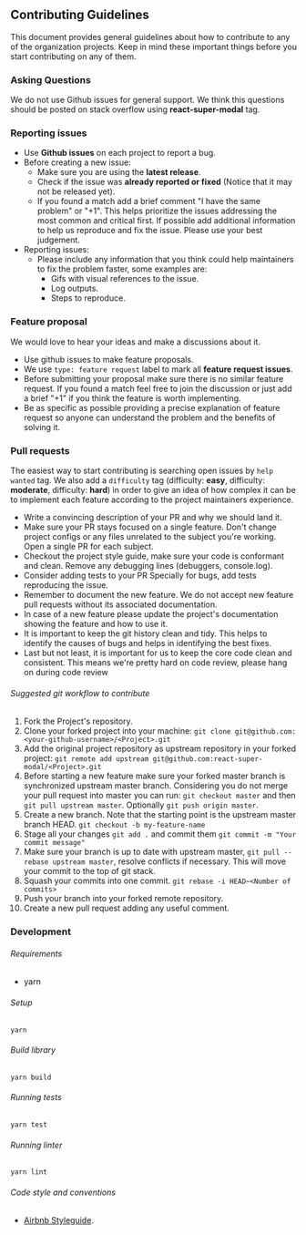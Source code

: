 Contributing Guidelines
--------------------------------------------------

This document provides general guidelines about how to contribute to any of the organization projects. Keep in mind these important things before you start contributing on any of them.

### Asking Questions

We do not use Github issues for general support. We think this questions should be posted on stack overflow using **react-super-modal** tag.

### Reporting issues

* Use **Github issues** on each project to report a bug.
* Before creating a new issue:
  * Make sure you are using the **latest release**.
  * Check if the issue was **already reported or fixed** (Notice that it may not be released yet).
  * If you found a match add a brief comment "I have the same problem" or "+1". This helps prioritize the issues addressing the most common and critical first. If possible add additional information to help us reproduce and fix the issue. Please use your best judgement.
* Reporting issues:
  * Please include any information that you think could help maintainers to fix the problem faster, some examples are:
    * Gifs with visual references to the issue.
    * Log outputs.
    * Steps to reproduce.

### Feature proposal

We would love to hear your ideas and make a discussions about it.

* Use github issues to make feature proposals.
* We use `type: feature request` label to mark all **feature request issues**.
* Before submitting your proposal make sure there is no similar feature request. If you found a match feel free to join the discussion or just add a brief "+1" if you think the feature is worth implementing.
* Be as specific as possible providing a precise explanation of feature request so anyone can understand the problem and the benefits of solving it.

### Pull requests

The easiest way to start contributing is searching open issues by `help wanted` tag. We also add a `difficulty` tag (difficulty: **easy**, difficulty: **moderate**, difficulty: **hard**) in order to give an idea of how complex it can be to implement each feature according to the project maintainers experience.

* Write a convincing description of your PR and why we should land it.
* Make sure your PR stays focused on a single feature. Don't change project configs or any files unrelated to the subject you're working. Open a single PR for each subject.
* Checkout the project style guide, make sure your code is conformant and clean. Remove any debugging lines (debuggers, console.log).
* Consider adding tests to your PR Specially for bugs, add tests reproducing the issue.
* Remember to document the new feature. We do not accept new feature pull requests without its associated documentation.
* In case of a new feature please update the project's documentation showing the feature and how to use it.
* It is important to keep the git history clean and tidy. This helps to identify the causes of bugs and helps in identifying the best fixes.
* Last but not least, it is important for us to keep the core code clean and consistent. This means we're pretty hard on code review, please hang on during code review

###### Suggested git workflow to contribute

1. Fork the Project's repository.
2. Clone your forked project into your machine: `git clone git@github.com:<your-github-username>/<Project>.git`
3. Add the original project repository as upstream repository in your forked project: `git remote add upstream git@github.com:react-super-modal/<Project>.git`
4. Before starting a new feature make sure your forked master branch is synchronized upstream master branch. Considering you do not merge your pull request into master you can run: `git checkout master` and then `git pull upstream master`. Optionally `git push origin master`.
5. Create a new branch. Note that the starting point is the upstream master branch HEAD. `git checkout -b my-feature-name`
6. Stage all your changes `git add .` and commit them `git commit -m "Your commit message"`
7. Make sure your branch is up to date with upstream master, `git pull --rebase upstream master`, resolve conflicts if necessary. This will move your commit to the top of git stack.
8. Squash your commits into one commit. `git rebase -i HEAD~<Number of commits>`
9. Push your branch into your forked remote repository.
10. Create a new pull request adding any useful comment.

### Development
###### Requirements
- yarn

###### Setup
`yarn`

###### Build library
`yarn build`

###### Running tests
`yarn test`

###### Running linter
`yarn lint`

###### Code style and conventions

* [Airbnb Styleguide](https://github.com/airbnb/javascript/tree/master/react).
